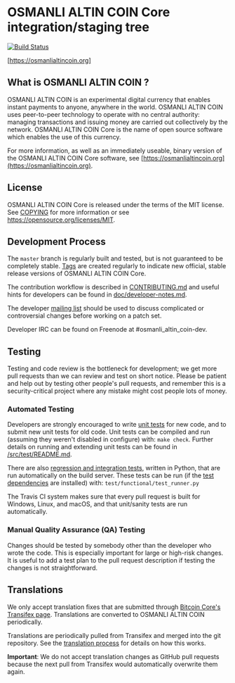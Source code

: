 OSMANLI ALTIN COIN Core integration/staging tree
=====================================

[![Build Status](https://travis-ci.org/osmanlialtincoin-project/osmanlialtincoin.svg?branch=master)](https://travis-ci.org/osmanlialtincoin-project/osmanlialtincoin)

[https://osmanlialtincoin.org]

What is OSMANLI ALTIN COIN ?
----------------

OSMANLI ALTIN COIN is an experimental digital currency that enables instant payments to
anyone, anywhere in the world. OSMANLI ALTIN COIN uses peer-to-peer technology to operate
with no central authority: managing transactions and issuing money are carried
out collectively by the network. OSMANLI ALTIN COIN Core is the name of open source
software which enables the use of this currency.

For more information, as well as an immediately useable, binary version of
the OSMANLI ALTIN COIN Core software, see [https://osmanlialtincoin.org](https://osmanlialtincoin.org).

License
-------

OSMANLI ALTIN COIN Core is released under the terms of the MIT license. See [COPYING](COPYING) for more
information or see https://opensource.org/licenses/MIT.

Development Process
-------------------

The `master` branch is regularly built and tested, but is not guaranteed to be
completely stable. [Tags](https://github.com/osmanlialtincoin-project/osmanlialtincoin/tags) are created
regularly to indicate new official, stable release versions of OSMANLI ALTIN COIN Core.

The contribution workflow is described in [CONTRIBUTING.md](CONTRIBUTING.md)
and useful hints for developers can be found in [doc/developer-notes.md](doc/developer-notes.md).

The developer [mailing list](https://groups.google.com/forum/#!forum/osmanli_altin_coin-dev)
should be used to discuss complicated or controversial changes before working
on a patch set.

Developer IRC can be found on Freenode at #osmanli_altin_coin-dev.

Testing
-------

Testing and code review is the bottleneck for development; we get more pull
requests than we can review and test on short notice. Please be patient and help out by testing
other people's pull requests, and remember this is a security-critical project where any mistake might cost people
lots of money.

### Automated Testing

Developers are strongly encouraged to write [unit tests](src/test/README.md) for new code, and to
submit new unit tests for old code. Unit tests can be compiled and run
(assuming they weren't disabled in configure) with: `make check`. Further details on running
and extending unit tests can be found in [/src/test/README.md](/src/test/README.md).

There are also [regression and integration tests](/test), written
in Python, that are run automatically on the build server.
These tests can be run (if the [test dependencies](/test) are installed) with: `test/functional/test_runner.py`

The Travis CI system makes sure that every pull request is built for Windows, Linux, and macOS, and that unit/sanity tests are run automatically.

### Manual Quality Assurance (QA) Testing

Changes should be tested by somebody other than the developer who wrote the
code. This is especially important for large or high-risk changes. It is useful
to add a test plan to the pull request description if testing the changes is
not straightforward.

Translations
------------

We only accept translation fixes that are submitted through [Bitcoin Core's Transifex page](https://www.transifex.com/projects/p/bitcoin/).
Translations are converted to OSMANLI ALTIN COIN periodically.

Translations are periodically pulled from Transifex and merged into the git repository. See the
[translation process](doc/translation_process.md) for details on how this works.

**Important**: We do not accept translation changes as GitHub pull requests because the next
pull from Transifex would automatically overwrite them again.
